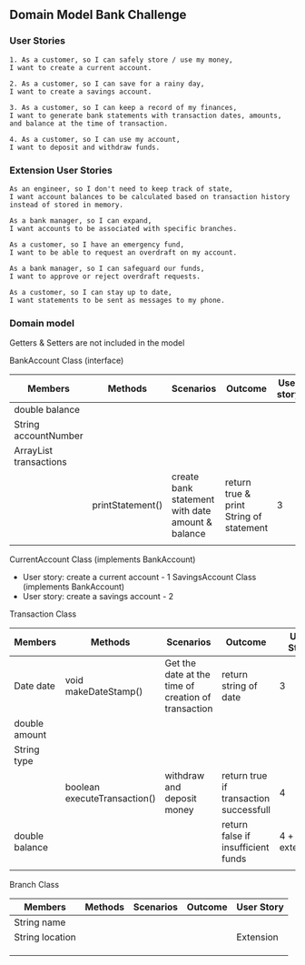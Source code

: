 ## Domain Model Bank Challenge

### User Stories

```
1. As a customer, so I can safely store / use my money,
I want to create a current account.

2. As a customer, so I can save for a rainy day,
I want to create a savings account.

3. As a customer, so I can keep a record of my finances,
I want to generate bank statements with transaction dates, amounts, and balance at the time of transaction.

4. As a customer, so I can use my account,
I want to deposit and withdraw funds.

```
### Extension User Stories

```
As an engineer, so I don't need to keep track of state,
I want account balances to be calculated based on transaction history instead of stored in memory.

As a bank manager, so I can expand,
I want accounts to be associated with specific branches.

As a customer, so I have an emergency fund,
I want to be able to request an overdraft on my account.

As a bank manager, so I can safeguard our funds,
I want to approve or reject overdraft requests.

As a customer, so I can stay up to date,
I want statements to be sent as messages to my phone.

```

### Domain model
Getters & Setters are not included in the model

BankAccount Class (interface)

| Members                              | Methods          | Scenarios                                        | Outcome                                 | User story |
|--------------------------------------|------------------|--------------------------------------------------|-----------------------------------------|------------|
| double balance                       |                  |                                                  |                                         |            |
| String accountNumber                 |                  |                                                  |                                         |            |
| ArrayList<Transactions> transactions |                  |                                                  |                                         |            |
|                                      | printStatement() | create bank statement with date amount & balance | return true & print String of statement | 3          |
|                                      |                  |                                                  |                                         |            |

CurrentAccount Class (implements BankAccount)
- User story: create a current account - 1
SavingsAccount Class (implements BankAccount)
- User story: create a savings account - 2


Transaction Class

| Members        | Methods                      | Scenarios                                           | Outcome                                | User Story    |
|----------------|------------------------------|-----------------------------------------------------|----------------------------------------|---------------|
| Date date      | void makeDateStamp()         | Get the date at the time of creation of transaction | return string of date                  | 3             |
| double amount  |                              |                                                     |                                        |               |
| String type    |                              |                                                     |                                        |               |
|                | boolean executeTransaction() | withdraw and deposit money                          | return true if transaction successfull | 4             |
| double balance |                              |                                                     | return false if insufficient funds     | 4 + extension |
|                |                              |                                                     |                                        |               |

Branch Class

| Members         | Methods | Scenarios | Outcome | User Story |
|-----------------|---------|-----------|---------|------------|
| String name     |         |           |         |            |
| String location |         |           |         | Extension  |
|                 |         |           |         |            |
|                 |         |           |         |            |
|                 |         |           |         |            |

